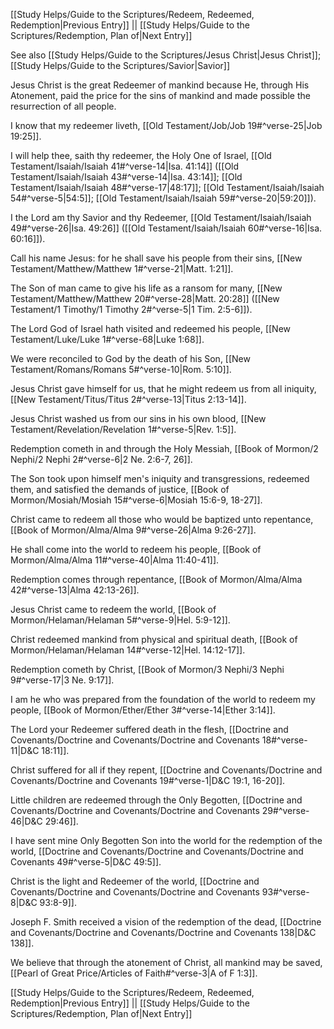 [[Study Helps/Guide to the Scriptures/Redeem, Redeemed, Redemption|Previous Entry]]  ||  [[Study Helps/Guide to the Scriptures/Redemption, Plan of|Next Entry]]

 See also [[Study Helps/Guide to the Scriptures/Jesus Christ|Jesus Christ]]; [[Study Helps/Guide to the Scriptures/Savior|Savior]]

 Jesus Christ is the great Redeemer of mankind because He, through His Atonement, paid the price for the sins of mankind and made possible the resurrection of all people.

 I know that my redeemer liveth, [[Old Testament/Job/Job 19#^verse-25|Job 19:25]].

 I will help thee, saith thy redeemer, the Holy One of Israel, [[Old Testament/Isaiah/Isaiah 41#^verse-14|Isa. 41:14]] ([[Old Testament/Isaiah/Isaiah 43#^verse-14|Isa. 43:14]]; [[Old Testament/Isaiah/Isaiah 48#^verse-17|48:17]]; [[Old Testament/Isaiah/Isaiah 54#^verse-5|54:5]]; [[Old Testament/Isaiah/Isaiah 59#^verse-20|59:20]]).

 I the Lord am thy Savior and thy Redeemer, [[Old Testament/Isaiah/Isaiah 49#^verse-26|Isa. 49:26]] ([[Old Testament/Isaiah/Isaiah 60#^verse-16|Isa. 60:16]]).

 Call his name Jesus: for he shall save his people from their sins, [[New Testament/Matthew/Matthew 1#^verse-21|Matt. 1:21]].

 The Son of man came to give his life as a ransom for many, [[New Testament/Matthew/Matthew 20#^verse-28|Matt. 20:28]] ([[New Testament/1 Timothy/1 Timothy 2#^verse-5|1 Tim. 2:5-6]]).

 The Lord God of Israel hath visited and redeemed his people, [[New Testament/Luke/Luke 1#^verse-68|Luke 1:68]].

 We were reconciled to God by the death of his Son, [[New Testament/Romans/Romans 5#^verse-10|Rom. 5:10]].

 Jesus Christ gave himself for us, that he might redeem us from all iniquity, [[New Testament/Titus/Titus 2#^verse-13|Titus 2:13-14]].

 Jesus Christ washed us from our sins in his own blood, [[New Testament/Revelation/Revelation 1#^verse-5|Rev. 1:5]].

 Redemption cometh in and through the Holy Messiah, [[Book of Mormon/2 Nephi/2 Nephi 2#^verse-6|2 Ne. 2:6-7, 26]].

 The Son took upon himself men's iniquity and transgressions, redeemed them, and satisfied the demands of justice, [[Book of Mormon/Mosiah/Mosiah 15#^verse-6|Mosiah 15:6-9, 18-27]].

 Christ came to redeem all those who would be baptized unto repentance, [[Book of Mormon/Alma/Alma 9#^verse-26|Alma 9:26-27]].

 He shall come into the world to redeem his people, [[Book of Mormon/Alma/Alma 11#^verse-40|Alma 11:40-41]].

 Redemption comes through repentance, [[Book of Mormon/Alma/Alma 42#^verse-13|Alma 42:13-26]].

 Jesus Christ came to redeem the world, [[Book of Mormon/Helaman/Helaman 5#^verse-9|Hel. 5:9-12]].

 Christ redeemed mankind from physical and spiritual death, [[Book of Mormon/Helaman/Helaman 14#^verse-12|Hel. 14:12-17]].

 Redemption cometh by Christ, [[Book of Mormon/3 Nephi/3 Nephi 9#^verse-17|3 Ne. 9:17]].

 I am he who was prepared from the foundation of the world to redeem my people, [[Book of Mormon/Ether/Ether 3#^verse-14|Ether 3:14]].

 The Lord your Redeemer suffered death in the flesh, [[Doctrine and Covenants/Doctrine and Covenants/Doctrine and Covenants 18#^verse-11|D&C 18:11]].

 Christ suffered for all if they repent, [[Doctrine and Covenants/Doctrine and Covenants/Doctrine and Covenants 19#^verse-1|D&C 19:1, 16-20]].

 Little children are redeemed through the Only Begotten, [[Doctrine and Covenants/Doctrine and Covenants/Doctrine and Covenants 29#^verse-46|D&C 29:46]].

 I have sent mine Only Begotten Son into the world for the redemption of the world, [[Doctrine and Covenants/Doctrine and Covenants/Doctrine and Covenants 49#^verse-5|D&C 49:5]].

 Christ is the light and Redeemer of the world, [[Doctrine and Covenants/Doctrine and Covenants/Doctrine and Covenants 93#^verse-8|D&C 93:8-9]].

 Joseph F. Smith received a vision of the redemption of the dead, [[Doctrine and Covenants/Doctrine and Covenants/Doctrine and Covenants 138|D&C 138]].

 We believe that through the atonement of Christ, all mankind may be saved, [[Pearl of Great Price/Articles of Faith#^verse-3|A of F 1:3]].

[[Study Helps/Guide to the Scriptures/Redeem, Redeemed, Redemption|Previous Entry]]  ||  [[Study Helps/Guide to the Scriptures/Redemption, Plan of|Next Entry]]